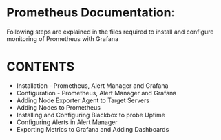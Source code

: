 # Prometheus Documentation:

 Following steps are explained in the files required to install and configure monitoring of Prometheus with Grafana

# CONTENTS

- Installation - Prometheus, Alert Manager and Grafana
- Configuration - Prometheus, Alert Manager and Grafana
- Adding Node Exporter Agent to Target Servers
- Adding Nodes to Prometheus
- Installing and Configuring Blackbox to probe Uptime
- Configuring Alerts in Alert Manager
- Exporting Metrics to Grafana and Adding Dashboards
